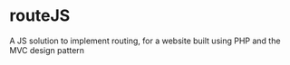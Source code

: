 # routeJS
A JS solution to implement routing, for a website built using PHP and the MVC design pattern
